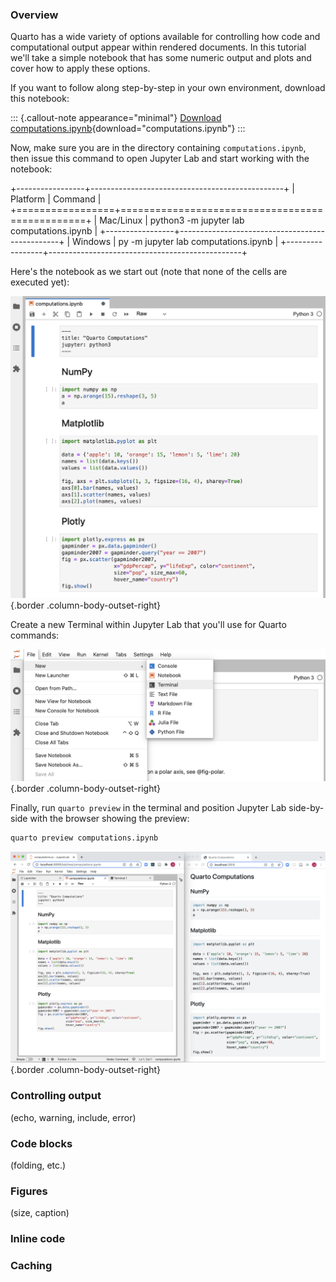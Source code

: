 ### Overview

Quarto has a wide variety of options available for controlling how code and computational output appear within rendered documents. In this tutorial we'll take a simple notebook that has some numeric output and plots and cover how to apply these options.

If you want to follow along step-by-step in your own environment, download this notebook:

::: {.callout-note appearance="minimal"}
<i class="bi bi-journal-code"></i> [Download computations.ipynb](_computations.ipynb){download="computations.ipynb"}
:::

Now, make sure you are in the directory containing `computations.ipynb`, then issue this command to open Jupyter Lab and start working with the notebook:

+-----------------+------------------------------------------------+
| Platform        | Command                                        |
+=================+================================================+
| Mac/Linux       |     python3 -m jupyter lab computations.ipynb  |
+-----------------+------------------------------------------------+
| Windows         |     py -m jupyter lab computations.ipynb       |
+-----------------+------------------------------------------------+

Here's the notebook as we start out (note that none of the cells are executed yet):

![](images/jupyter-computations.png){.border .column-body-outset-right}

Create a new Terminal within Jupyter Lab that you'll use for Quarto commands:

![](../hello/images/jupyter-terminal.png){.border .column-body-outset-right}

Finally, run `quarto preview` in the terminal and position Jupyter Lab side-by-side with the browser showing the preview:

``` bash
quarto preview computations.ipynb
```

![](images/jupyter-computations-preview.png){.border .column-body-outset-right}

### Controlling output

(echo, warning, include, error)

### Code blocks

(folding, etc.)

### Figures

(size, caption)

### Inline code

### Caching
